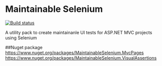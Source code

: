 # Maintainable Selenium
[![Build status](https://ci.appveyor.com/api/projects/status/t0jlwy833c7sqyte?svg=true)](https://ci.appveyor.com/project/cezarypiatek/maintainableselenium)

A utility pack to create maintainanle UI tests for ASP.NET MVC projects using Selenium

##Nuget package
https://www.nuget.org/packages/MaintainableSelenium.MvcPages
https://www.nuget.org/packages/MaintainableSelenium.VisualAssertions
